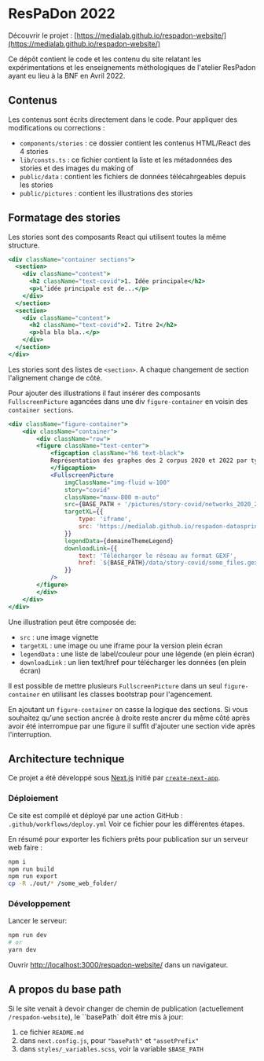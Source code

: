 # ResPaDon 2022

Découvrir le projet : [https://medialab.github.io/respadon-website/](https://medialab.github.io/respadon-website/)

Ce dépôt contient le code et les contenu du site relatant les expérimentations et les enseignements méthologiques de l'atelier ResPadon ayant eu lieu à la BNF en Avril 2022.

## Contenus

Les contenus sont écrits directement dans le code. Pour appliquer des modifications ou corrections :

- `components/stories` : ce dossier contient les contenus HTML/React des 4 stories
- `lib/consts.ts` : ce fichier contient la liste et les métadonnées des stories et des images du making of
- `public/data` : contient les fichiers de données télécahrgeables depuis les stories
- `public/pictures` : contient les illustrations des stories

## Formatage des stories

Les stories sont des composants React qui utilisent toutes la même structure.

```jsx
<div className="container sections">
  <section>
    <div className="content">
      <h2 className="text-covid">1. Idée principale</h2>
      <p>L’idée principale est de...</p>
    </div>
  </section>
  <section>
    <div className="content">
      <h2 className="text-covid">2. Titre 2</h2>
      <p>bla bla bla..</p>
    </div>
  </section>
</div>
```

Les stories sont des listes de `<section>`. A chaque changement de section l'alignement change de côté.

Pour ajouter des illustrations il faut insérer des composants `FullscreenPicture` agancées dans une div `figure-container` en voisin des `container sections`.

```jsx
<div className="figure-container">
    <div className="container">
        <div className="row">
        <figure className="text-center">
            <figcaption className="h6 text-black">
            Représentation des graphes des 2 corpus 2020 et 2022 par type d’acteurs
            </figcaption>
            <FullscreenPicture
                imgClassName="img-fluid w-100"
                story="covid"
                className="maxw-800 m-auto"
                src={BASE_PATH + '/pictures/story-covid/networks_2020_2022_acteurs.png'}
                targetXL={{
                    type: 'iframe',
                    src: 'https://medialab.github.io/respadon-datasprint-2022/covid/time-networks/build-15-04-sans-2021/',
                }}
                legendData={domaineThemeLegend}
                downloadLink={{
                    text: 'Télécharger le réseau au format GEXF',
                    href: `${BASE_PATH}/data/story-covid/some_files.gexf`,
                }}
            />
        </figure>
        </div>
    </div>
</div>
```

Une illustration peut être composée de:
-  ```src``` : une image vignette
- ```targetXL``` : une image ou une iframe pour la version plein écran
- ```legendData``` : une liste de label/couleur pour une légende (en plein écran)
- ```downloadLink``` : un lien text/href pour télécharger les données (en plein écran)

Il est possible de mettre plusieurs ```FullscreenPicture``` dans un seul ```figure-container``` en utilisant les classes bootstrap pour l'agencement.

En ajoutant un ```figure-container``` on casse la logique des sections. Si vous souhaitez qu'une section ancrée à droite reste ancrer du même côté après avoir été interrompue par une figure il suffit d'ajouter une section vide après l'interruption.

## Architecture technique

Ce projet a été développé sous [Next.js](https://nextjs.org/) initié par [`create-next-app`](https://github.com/vercel/next.js/tree/canary/packages/create-next-app).

### Déploiement

Ce site est compilé et déployé par une action GitHub : ```.github/workflows/deploy.yml```
Voir ce fichier pour les différentes étapes.

En résumé pour exporter les fichiers prêts pour publication sur un serveur web faire :

```bash
npm i
npm run build
npm run export
cp -R ./out/* /some_web_folder/
```

### Développement

Lancer le serveur:

```bash
npm run dev
# or
yarn dev
````

Ouvrir [http://localhost:3000/respadon-website/](http://localhost:3000/respadon-website/) dans un navigateur.

## A propos du **base path**

Si le site venait à devoir changer de chemin de publication (actuellement `/respadon-website`), le ``basePath` doit être mis à jour:

1. ce fichier `README.md`
2. dans `next.config.js`, pour `"basePath"` et `"assetPrefix"`
3. dans `styles/_variables.scss`, voir la variable `$BASE_PATH`
